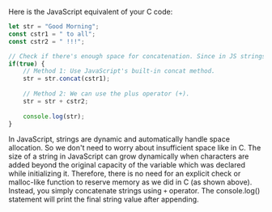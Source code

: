 Here is the JavaScript equivalent of your C code:

```javascript
let str = "Good Morning";
const cstr1 = " to all";
const cstr2 = " !!!";

// Check if there's enough space for concatenation. Since in JS strings are dynamic, we don't need to worry about insufficient space.
if(true) {
    // Method 1: Use JavaScript's built-in concat method.
    str = str.concat(cstr1);
    
    // Method 2: We can use the plus operator (+).
    str = str + cstr2;
  
    console.log(str);
}
```

In JavaScript, strings are dynamic and automatically handle space allocation. So we don't need to worry about insufficient space like in C. The size of a string in JavaScript can grow dynamically when characters are added beyond the original capacity of the variable which was declared while initializing it. Therefore, there is no need for an explicit check or malloc-like function to reserve memory as we did in C (as shown above). Instead, you simply concatenate strings using `+` operator. The console.log() statement will print the final string value after appending.

